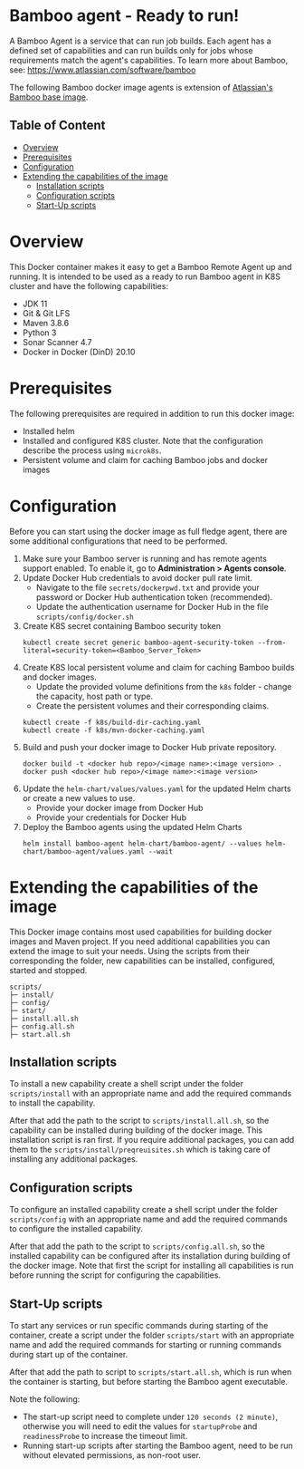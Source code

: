 # Bamboo agent - Ready to run!

A Bamboo Agent is a service that can run job builds. Each agent has a defined set of capabilities and can run builds only for jobs whose requirements match the agent's capabilities.
To learn more about Bamboo, see: https://www.atlassian.com/software/bamboo

The following Bamboo docker image agents is extension of [Atlassian's Bamboo base image](https://bitbucket.org/atlassian-docker/docker-bamboo-agent-base/src/master/).

## Table of Content
* [Overview](#overview)
* [Prerequisites](#prerequisites)
* [Configuration](#config)
* [Extending the capabilities of the image](#extend)
  * [Installation scripts](#extend_install)
  * [Configuration scripts](#extend_config)
  * [Start-Up scripts](#extend_start)

# Overview <a name="overview"/>

This Docker container makes it easy to get a Bamboo Remote Agent up and running. It is intended to be used as a ready to run Bamboo agent in K8S cluster and have the following capabilities:

* JDK 11
* Git & Git LFS
* Maven 3.8.6
* Python 3
* Sonar Scanner 4.7
* Docker in Docker (DinD) 20.10

# Prerequisites <a name="prerequisites"/>

The following prerequisites are required in addition to run this docker image:
* Installed helm
* Installed and configured K8S cluster. Note that the configuration describe the process using ```microk8s```.
* Persistent volume and claim for caching Bamboo jobs and docker images

# Configuration <a name="config"/>

Before you can start using the docker image as full fledge agent, there are some additional configurations that need to be performed.

1. Make sure your Bamboo server is running and has remote agents support enabled. To enable it, go to **Administration > Agents console**.
2. Update Docker Hub credentials to avoid docker pull rate limit.
   * Navigate to the file ```secrets/dockerpwd.txt``` and provide your password or Docker Hub authentication token (recommended).
   * Update the authentication username for Docker Hub in the file ```scripts/config/docker.sh```
3. Create K8S secret containing Bamboo security token
    ```shell
    kubectl create secret generic bamboo-agent-security-token --from-literal=security-token=<Bamboo_Server_Token>
    ```
4. Create K8S local persistent volume and claim for caching Bamboo builds and docker images.
   * Update the provided volume definitions from the ```k8s``` folder - change the capacity, host path or type.
   * Create the persistent volumes and their corresponding claims.
   ```shell
   kubectl create -f k8s/build-dir-caching.yaml
   kubectl create -f k8s/mvn-docker-caching.yaml
   ```
5. Build and push your docker image to Docker Hub private repository.
    ```shell
    docker build -t <docker hub repo>/<image name>:<image version> .
    docker push <docker hub repo>/<image name>:<image version>
    ```
6. Update the ```helm-chart/values/values.yaml``` for the updated Helm charts or create a new values to use.
   * Provide your docker image from Docker Hub
   * Provide your credentials for Docker Hub
7. Deploy the Bamboo agents using the updated Helm Charts
    ```shell
    helm install bamboo-agent helm-chart/bamboo-agent/ --values helm-chart/bamboo-agent/values.yaml --wait
    ```

# Extending the capabilities of the image <a name="extend" />

This Docker image contains most used capabilities for building docker images and Maven project. If you need additional capabilities you can extend the image to suit your needs. Using the scripts from their corresponding the folder, new capabilities can be installed, configured, started and stopped.
```tree
scripts/
├─ install/
├─ config/
├─ start/
├─ install.all.sh
├─ config.all.sh
├─ start.all.sh
```

## Installation scripts <a name="extend_install" />

To install a new capability create a shell script under the folder ```scripts/install``` with an appropriate name and add the required commands to install the capability. 

After that add the path to the script to ```scripts/install.all.sh```, so the capability can be installed during building of the docker image. This installation script is ran first. If you require additional packages, you can add them to the ```scripts/install/preqreuisites.sh``` which is taking care of installing any additional packages.

## Configuration scripts <a name="extend_config" />

To configure an installed capability create a shell script under the folder ```scripts/config``` with an appropriate name and add the required commands to configure the installed capability.

After that add the path to the script to ```scripts/config.all.sh```, so the installed capability can be configured after its installation during building of the docker image. Note that first the script for installing all capabilities is run before running the script for configuring the capabilities.

## Start-Up scripts <a name="extend_start" />

To start any services or run specific commands during starting of the container, create a script under the folder ```scripts/start``` with an appropriate name and add the required commands for starting or running commands during start up of the container.

After that add the path to script to ```scripts/start.all.sh```, which is run when the container is starting, but before starting the Bamboo agent executable. 

Note the following:
   * The start-up script need to complete under ```120 seconds (2 minute)```, otherwise you will need to edit the values for ```startupProbe``` and ```readinessProbe``` to increase the timeout limit.
   * Running start-up scripts after starting the Bamboo agent, need to be run without elevated permissions, as non-root user.

